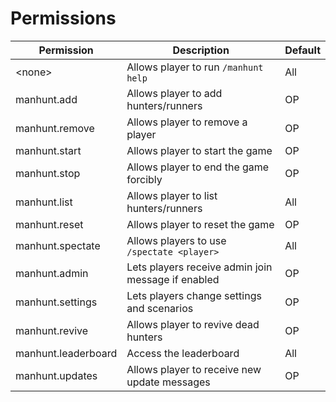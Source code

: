 # Permissions



| Permission          | Description                                        | Default |
| ------------------- | -------------------------------------------------- | ------- |
| \<none>             | Allows player to run `/manhunt help`               | All     |
| manhunt.add         | Allows player to add hunters/runners               | OP      |
| manhunt.remove      | Allows player to remove a player                   | OP      |
| manhunt.start       | Allows player to start the game                    | OP      |
| manhunt.stop        | Allows player to end the game forcibly             | OP      |
| manhunt.list        | Allows player to list hunters/runners              | All     |
| manhunt.reset       | Allows player to reset the game                    | OP      |
| manhunt.spectate    | Allows players to use `/spectate <player>`         | All     |
| manhunt.admin       | Lets players receive admin join message if enabled | OP      |
| manhunt.settings    | Lets players change settings and scenarios         | OP      |
| manhunt.revive      | Allows player to revive dead hunters               | OP      |
| manhunt.leaderboard | Access the leaderboard                             | All     |
| manhunt.updates     | Allows player to receive new update messages       | OP      |
